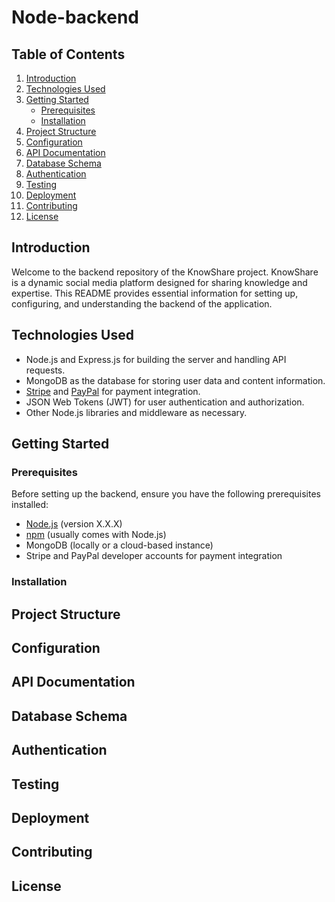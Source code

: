 # Node-backend

## Table of Contents

1. [Introduction](#introduction)
2. [Technologies Used](#technologies-used)
3. [Getting Started](#getting-started)
   - [Prerequisites](#prerequisites)
   - [Installation](#installation)
4. [Project Structure](#project-structure)
5. [Configuration](#configuration)
6. [API Documentation](#api-documentation)
7. [Database Schema](#database-schema)
8. [Authentication](#authentication)
9. [Testing](#testing)
10. [Deployment](#deployment)
11. [Contributing](#contributing)
12. [License](#license)

## Introduction

Welcome to the backend repository of the KnowShare project. KnowShare is a dynamic social media platform designed for sharing knowledge and expertise. This README provides essential information for setting up, configuring, and understanding the backend of the application.

## Technologies Used

- Node.js and Express.js for building the server and handling API requests.
- MongoDB as the database for storing user data and content information.
- [Stripe](https://stripe.com/) and [PayPal](https://www.paypal.com/) for payment integration.
- JSON Web Tokens (JWT) for user authentication and authorization.
- Other Node.js libraries and middleware as necessary.

## Getting Started

### Prerequisites

Before setting up the backend, ensure you have the following prerequisites installed:

- [Node.js](https://nodejs.org/) (version X.X.X)
- [npm](https://www.npmjs.com/) (usually comes with Node.js)
- MongoDB (locally or a cloud-based instance)
- Stripe and PayPal developer accounts for payment integration

### Installation



## Project Structure



## Configuration



## API Documentation


## Database Schema



## Authentication



## Testing


## Deployment


## Contributing



## License
